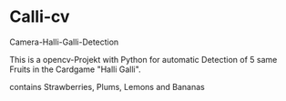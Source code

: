 Calli-cv
========

Camera-Halli-Galli-Detection 

This is a opencv-Projekt with Python for automatic Detection of 5 same Fruits in the Cardgame "Halli Galli".

contains Strawberries, Plums, Lemons and Bananas
